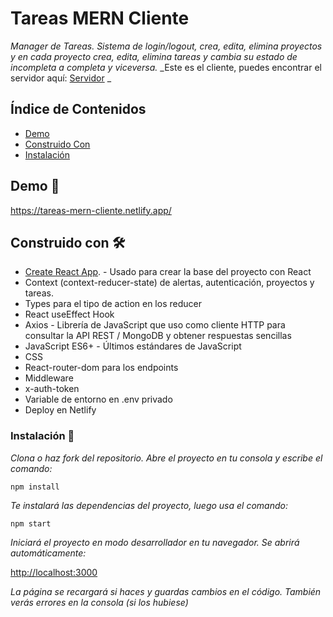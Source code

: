 # Tareas MERN Cliente

_Manager de Tareas. Sistema de login/logout, crea, edita, elimina proyectos y en cada proyecto crea, edita, elimina tareas y cambia su estado de incompleta a completa y viceversa._
_Este es el cliente, puedes encontrar el servidor aquí: [Servidor](https://github.com/AJ-Romera/app-tareas-mern-servidor) _

## Índice de Contenidos

-   [Demo](#demo-)
-   [Construido Con](#construido-con-%EF%B8%8F)
-   [Instalación](#instalación-)

## Demo 🚀

https://tareas-mern-cliente.netlify.app/

## Construido con 🛠️

-   [Create React App](https://github.com/facebook/create-react-app). - Usado para crear la base del proyecto con React
-   Context (context-reducer-state) de alertas, autenticación, proyectos y tareas.
-   Types para el tipo de action en los reducer
-   React useEffect Hook
-   Axios - Librería de JavaScript que uso como cliente HTTP para consultar la API REST / MongoDB y obtener respuestas sencillas
-   JavaScript ES6+ - Últimos estándares de JavaScript
-   CSS
-   React-router-dom para los endpoints
-   Middleware
-   x-auth-token
-   Variable de entorno en .env privado
-   Deploy en Netlify

### Instalación 🔧

_Clona o haz fork del repositorio. Abre el proyecto en tu consola y escribe el comando:_

```
npm install
```

_Te instalará las dependencias del proyecto, luego usa el comando:_

```
npm start
```

_Iniciará el proyecto en modo desarrollador en tu navegador. Se abrirá automáticamente:_

[http://localhost:3000](http://localhost:3000)

_La página se recargará si haces y guardas cambios en el código. También verás errores en la consola (si los hubiese)_
